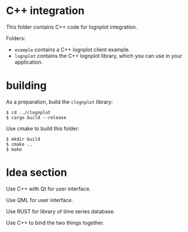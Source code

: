 
# C++ integration

This folder contains C++ code for lognplot integration.

Folders:

- `example` contains a C++ lognplot client example.
- `lognplot` contains the C++ lognplot library, which you can use in your application.

# building

As a preparation, build the `clognplot` library:

    $ cd ../clognplot
    $ cargo build --release

Use cmake to build this folder:

    $ mkdir build
    $ cmake ..
    $ make

# Idea section

Use C++ with Qt for user interface.

Use QML for user interface.

Use RUST for library of time series database.

Use C++ to bind the two things together.

